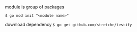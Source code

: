  module is group of packages 
 
 ```$ go mod init "<module name>"```


download dependency
```$ go get github.com/stretchr/testify```